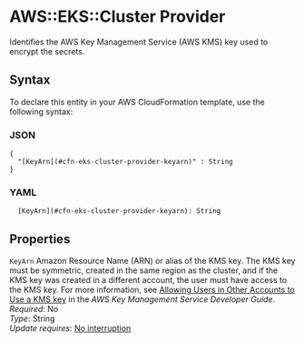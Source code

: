 # AWS::EKS::Cluster Provider<a name="aws-properties-eks-cluster-provider"></a>

Identifies the AWS Key Management Service \(AWS KMS\) key used to encrypt the secrets\.

## Syntax<a name="aws-properties-eks-cluster-provider-syntax"></a>

To declare this entity in your AWS CloudFormation template, use the following syntax:

### JSON<a name="aws-properties-eks-cluster-provider-syntax.json"></a>

```
{
  "[KeyArn](#cfn-eks-cluster-provider-keyarn)" : String
}
```

### YAML<a name="aws-properties-eks-cluster-provider-syntax.yaml"></a>

```
  [KeyArn](#cfn-eks-cluster-provider-keyarn): String
```

## Properties<a name="aws-properties-eks-cluster-provider-properties"></a>

`KeyArn`  <a name="cfn-eks-cluster-provider-keyarn"></a>
Amazon Resource Name \(ARN\) or alias of the KMS key\. The KMS key must be symmetric, created in the same region as the cluster, and if the KMS key was created in a different account, the user must have access to the KMS key\. For more information, see [Allowing Users in Other Accounts to Use a KMS key](https://docs.aws.amazon.com/kms/latest/developerguide/key-policy-modifying-external-accounts.html) in the *AWS Key Management Service Developer Guide*\.  
*Required*: No  
*Type*: String  
*Update requires*: [No interruption](https://docs.aws.amazon.com/AWSCloudFormation/latest/UserGuide/using-cfn-updating-stacks-update-behaviors.html#update-no-interrupt)